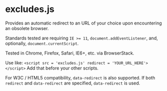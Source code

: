 # excludes.js
Provides an automatic redirect to an URL of your choice upon encountering an obsolete browser.

Standards tested are requiring `IE >= 11`, `document.addEventListener`, and, optionally, `document.currentScript`.

Tested in Chrome, Firefox, Safari, IE6+, etc. via BrowserStack.

Use like: `<script src = 'excludes.js' redirect = 'YOUR_URL_HERE'></script>`
Add that before your other scripts.

For W3C / HTML5 compatibility, `data-redirect` is also supported. If both `redirect` and `data-redirect` are specified, `data-redirect` is used.

